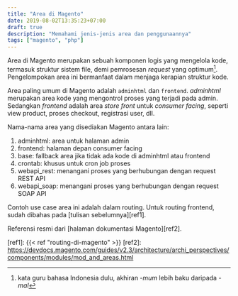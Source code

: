 ```yaml
---
title: "Area di Magento"
date: 2019-08-02T13:35:23+07:00
draft: true
description: "Memahami jenis-jenis area dan penggunaannya"
tags: ["magento", "php"]
---
```


Area di Magento merupakan sebuah komponen logis yang mengelola kode,
termasuk struktur sistem file, demi pemrosesan _request_ yang optimum[^1].
Pengelompokan area ini bermanfaat dalam menjaga kerapian struktur kode.

Area paling umum di Magento adalah `adminhtml` dan `frontend`.
_adminhtml_ merupakan<!--more--> area kode yang mengontrol proses yang terjadi pada admin.
Sedangkan _frontend_ adalah area _store front_ untuk _consumer facing_, seperti view product, proses checkout, registrasi user, dll.

Nama-nama area yang disediakan Magento antara lain:

1. adminhtml: area untuk halaman admin
2. frontend: halaman depan consumer facing
3. base: fallback area jika tidak ada kode di adminhtml atau frontend
4. crontab: khusus untuk cron job proses
5. webapi_rest: menangani proses yang berhubungan dengan request REST API
6. webapi_soap: menangani proses yang berhubungan dengan request SOAP API

Contoh use case area ini adalah dalam routing.
Untuk routing frontend, sudah dibahas pada [tulisan sebelumnya][ref1].

Referensi resmi dari [halaman dokumentasi Magento][ref2].

[^1]: kata guru bahasa Indonesia dulu, akhiran _-mum_ lebih baku daripada _-mal_

[ref1]: {{< ref "routing-di-magento" >}}
[ref2]: https://devdocs.magento.com/guides/v2.3/architecture/archi_perspectives/components/modules/mod_and_areas.html